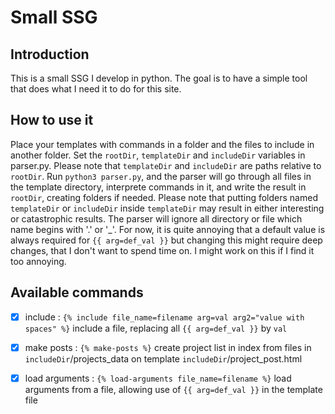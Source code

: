 # Small SSG

## Introduction

This is a small SSG I develop in python. The goal is to have a simple tool that does what I need it to do for this site.

## How to use it

Place your templates with commands in a folder and the files to include in another folder.
Set the `rootDir`, `templateDir` and `includeDir` variables in parser.py. Please note that `templateDir` and `includeDir` are paths relative to `rootDir`.
Run `python3 parser.py`, and the parser will go through all files in the template directory, interprete commands in it, and write the result in `rootDir`, creating folders if needed.
Please note that putting folders named `templateDir` or `includeDir` inside `templateDir` may result in either interesting or catastrophic results.
The parser will ignore all directory or file which name begins with '.' or '_'.
For now, it is quite annoying that a default value is always required for `{{ arg=def_val }}` but changing this might require deep changes, that I don't want to spend time on. I might work on this if I find it too annoying.

## Available commands

- [x] include : `{% include file_name=filename arg=val arg2="value with spaces" %}` include a file, replacing all `{{ arg=def_val }}` by `val`
- [x] make posts : `{% make-posts %}` create project list in index from files in `includeDir`/projects_data on template `includeDir`/project_post.html
- [x] load arguments : `{% load-arguments file_name=filename %}` load arguments from a file, allowing use of `{{ arg=def_val }}` in the template file

